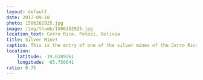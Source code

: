 ```yaml
---
layout: default
date: 2017-09-10
photo: 1506262925.jpg
image: /img/thumb/1506262925.jpg
location_text: Cerro Rico, Potosi, Bolivia
title: Silver Mine!
caption: This is the entry of one of the silver mines of the Cerro Rico mountain in Potosi. After 400 years of exploitation they only when through 30% of the mineral reserve. The red color on the wall is lama blood used as a sacrifice to get protection and luck from Pachamama (the main god on the outside world).
location:
    latitude: -19.6189261
    longitude: -65.750041
ratio: 0.75
---
```

